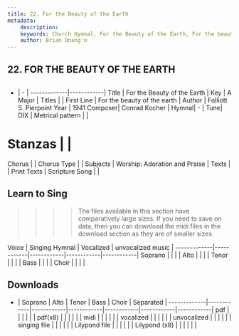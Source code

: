```yaml
---
title: 22. For the Beauty of the Earth
metadata:
    description: 
    keywords: Church Hymnal, For the Beauty of the Earth, For the beauty of the earth, 
    author: Brian Onang'o
---
```



## 22. FOR THE BEAUTY OF THE EARTH

```txt

```

- |   -  |
-------------|------------|
Title | For the Beauty of the Earth |
Key | A Major |
Titles |  |
First Line | For the beauty of the earth |
Author | Folliott S. Pierpoint
Year | 1941
Composer| Conrad Kocher |
Hymnal|  - |
Tune| DIX |
Metrical pattern | |
# Stanzas |  |
Chorus |  |
Chorus Type |  |
Subjects | Worship: Adoration and Praise |
Texts |  |
Print Texts | 
Scripture Song |  |
  
## Learn to Sing

>>>> The files available in this section have comparatively large sizes. If you need to save on data, then you can download the midi files in the download section as they are of smaller sizes.

Voice |  Singing Hymnal | Vocalized | unvocalized music |
-------------|------------|------------|------------|------------|
Soprano | | | |
Alto | | | |
Tenor | | | |
Bass | | | |
Choir | | | |

## Downloads

- |  Soprano | Alto | Tenor | Bass | Choir | Separated |
-------------|------------|------------|------------|------------|------------|------------|
pdf | | | | | |
pdf(x8) | | | | | |
midi | | | | | |
vocalized | | | | | |
unvocalized | | | | | |
singing file | | | | | |
Lilypond file | | | | | |
Lilypond (x8) | | | | | |
  